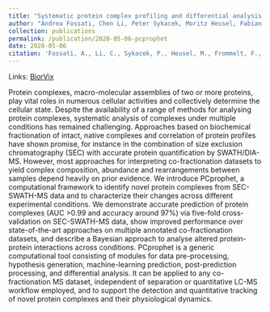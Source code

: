 ```yaml
---
title: "Systematic protein complex profiling and differential analysis from co-fractionation mass spectrometry data"
author: "Andrea Fossati, Chen Li, Peter Sykacek, Moritz Heusel, Fabian Frommelt, Federico Uliana, Mahmoud Hallal, Isabell Bludau, Capraz Tümay Klemens, Peng Xue, Anthony W. Purcell, Matthias Gstaiger, and Ruedi Aebersold"
collection: publications
permalink: /publication/2020-05-06-pcprophet
date: 2020-05-06
citation: 'Fossati, A., Li, C., Sykacek, P., Heusel, M., Frommelt, F., & Uliana, F. (2020). Systematic protein complex profiling and differential analysis from co- fractionation mass spectrometry data, 1–47.'
---
```



Links: [BiorVix](https://www.biorxiv.org/content/10.1101/2020.05.06.080465v1)

Protein complexes, macro-molecular assemblies of two or more proteins, play vital roles in numerous cellular activities and collectively determine the cellular state. Despite the availability of a range of methods for analysing protein complexes, systematic analysis of complexes under multiple conditions has remained challenging. Approaches based on biochemical fractionation of intact, native complexes and correlation of protein profiles have shown promise, for instance in the combination of size exclusion chromatography (SEC) with accurate protein quantification by SWATH/DIA-MS. However, most approaches for interpreting co-fractionation datasets to yield complex composition, abundance and rearrangements between samples depend heavily on prior evidence. We introduce PCprophet, a computational framework to identify novel protein complexes from SEC-SWATH-MS data and to characterize their changes across different experimental conditions. We demonstrate accurate prediction of protein complexes (AUC >0.99 and accuracy around 97%) via five-fold cross-validation on SEC-SWATH-MS data, show improved performance over state-of-the-art approaches on multiple annotated co-fractionation datasets, and describe a Bayesian approach to analyse altered protein-protein interactions across conditions. PCprophet is a generic computational tool consisting of modules for data pre-processing, hypothesis generation, machine-learning prediction, post-prediction processing, and differential analysis. It can be applied to any co-fractionation MS dataset, independent of separation or quantitative LC-MS workflow employed, and to support the detection and quantitative tracking of novel protein complexes and their physiological dynamics.
